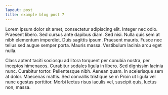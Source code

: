 ```yaml
---
layout: post
title: example blog post 7
---
```


Lorem ipsum dolor sit amet, consectetur adipiscing elit. Integer nec 
odio. Praesent libero. Sed cursus ante dapibus diam. Sed nisi. 
Nulla quis sem at nibh elementum imperdiet. Duis sagittis ipsum. 
Praesent mauris. Fusce nec tellus sed augue semper porta. Mauris massa. 
Vestibulum lacinia arcu eget nulla. 

Class aptent taciti sociosqu ad litora torquent per conubia nostra, 
per inceptos himenaeos. Curabitur sodales ligula in libero. Sed dignissim lacinia 
nunc. Curabitur tortor. Pellentesque nibh. Aenean quam. In 
scelerisque sem at dolor. Maecenas mattis. Sed convallis tristique 
se m Proin ut ligula vel nunc egestas porttitor. Morbi lectus risus
iaculis vel, suscipit quis, luctus non, massa. 
  
